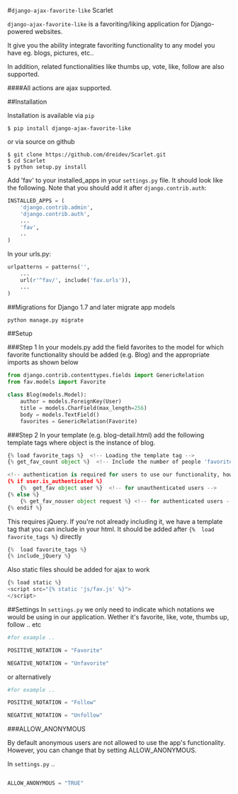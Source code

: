 #`django-ajax-favorite-like` Scarlet

`django-ajax-favorite-like` is a favoriting/liking application for Django-powered websites.

It give you the ability integrate favoriting functionality to any model you have eg. blogs, pictures, etc..

In addition, related functionalities like thumbs up, vote, like, follow are also supported.

####All actions are ajax supported.

##Installation


Installation is available via `pip`

`$ pip install django-ajax-favorite-like`

or via source on github

```
$ git clone https://github.com/dreidev/Scarlet.git
$ cd Scarlet
$ python setup.py install
```

Add 'fav' to your installed_apps in your `settings.py` file. It should look like the following. Note that you should add it after `django.contrib.auth`:

```python
INSTALLED_APPS = (
	'django.contrib.admin',
	'django.contrib.auth',
	...
	'fav',
	..
)
```

In your urls.py:

```python
urlpatterns = patterns('',
    ...
    url(r'^fav/', include('fav.urls')),
    ...
)
```


##Migrations for Django 1.7 and later
migrate app models
```python
python manage.py migrate
```



##Setup

###Step 1
In your models.py add the field favorites to the model for which favorite functionality should be added (e.g. Blog) and the appropriate imports as shown below

```python
from django.contrib.contenttypes.fields import GenericRelation
from fav.models import Favorite

class Blog(models.Model):
	author = models.ForeignKey(User)
	title = models.CharField(max_length=256)
	body = models.TextField()
	favorites = GenericRelation(Favorite)
```

###Step 2
In your template (e.g. blog-detail.html) add the following template tags where object is the instance of blog.

```python
{% load favorite_tags %}  <!-- Loading the template tag -->
{% get_fav_count object %}  <!-- Include the number of people 'favorited' a certain object -->

<!-- authentication is required for users to use our functionality, however there's an implemented tag for unauthenticated users -->
{% if user.is_authenticated %} 
	{%  get_fav object user %}  <!-- for unauthenticated users -->
{% else %}
	{% get_fav_nouser object request %} <!-- for authenticated users -->
{% endif %}
```

This requires jQuery. If you're not already including it, we have a template tag that you can include in your html.
It should be added after `{%  load favorite_tags %}` directly
```python
{%  load favorite_tags %}
{% include_jQuery %}
```
 Also static files should be added for ajax to work
 ```python
{% load static %}
<script src="{% static 'js/fav.js' %}">
</script>
```


##Settings
In `settings.py` we only need to indicate which notations we would be using in our application. Wether it's favorite, like, vote, thumbs up, follow .. etc

```python
#for example .. 

POSITIVE_NOTATION = "Favorite"

NEGATIVE_NOTATION = "Unfavorite"

```
or alternatively


```python
#for example .. 

POSITIVE_NOTATION = "Follow"

NEGATIVE_NOTATION = "Unfollow"

```
###ALLOW_ANONYMOUS

By default anonymous users are not allowed to use the app's functionality. However, you can change that by setting ALLOW_ANONYMOUS.

In `settings.py` .. 

```python

ALLOW_ANONYMOUS = "TRUE"

```
